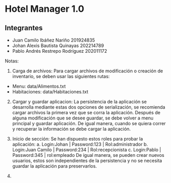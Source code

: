 # Hotel Manager 1.0
## Integrantes

- Juan Camilo Ibáñez Nariño  201924835 
- Johan Alexis Bautista Quinayas  202214789 
- Pablo Andrés Restrepo Rodríguez  202011172

Notas: 
1. Carga de archivos: Para cargar archivos de modificación o creación de inventario, se deben usar las siguientes rutas:
- Menu: data/Alimentos.txt
- Habitaciones: data/Habitaciones.txt

2. Cargar y guardar aplicacion: La persistencia de la aplicación se desarrolla mediante estas dos opciones de serialización, se recomienda cargar archivos la primera vez que se corra la aplicación. 
Después de alguna modificación que se desee guardar, se debe volver a menu principal y guardar aplicación. De igual manera, cuando se quiera correr y recuperar la información se debe cargar la aplicación.

3. Inicio de sección: Se han dispuesto estos roles para probar la aplicación: 
a. Login:Johan | Password:123 | Rol:administrador
b. Login:Juan Camilo | Password:234 | Rol:recepcionista
c. Login:Pablo | Password:345 | rol:empleado
De igual manera, se pueden crear nuevos usuarios, estos son independientes de la persistencia y no se necesita guardar la aplicación para preservarlos. 

4. 
